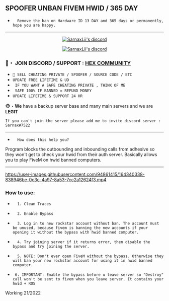 ## SPOOFER UNBAN FIVEM HWID / 365 DAY

* `  Remove the ban on Hardware ID 13 DAY and 365 days or permanently, hope you are happy.`
***
  <p align="center">
    <a href="https://discord.com/users/943374631644045363">
        <img title="Sarnax discord" alt="SarnaxLii's discord" src="https://discord.c99.nl/widget/theme-3/943374631644045363.png"/>
    </a>
</p>

<p align="center">
    <a href="https://discord.gg/6ZdJwQ7Dmk">
        <img title="Sarnax discord" alt="SarnaxLii's discord" src="https://discordapp.com/api/guilds/928580076633739274/widget.png?style=banner2"/>
    </a>
</p>

### 📌・  JOIN DISCORD / SUPPORT : [HEX COMMUNITY](https://discord.gg/6ZdJwQ7Dmk) 

* `👋 SELL CHEATING PRIVATE / SPOOFER / SOURCE CODE / ETC `
* ` UPDATE FREE LIFETIME & UD `
* ` IF YOU WANT A SAFE CHEATING PRIVATE , THINK OF ME`
* ` SAFE 100% IF BANNED = REFUND MONEY`
* ` UPDATE LIFETIME & SUPPORT 24 HR `

🐵・**We** have a backup server base and many main servers and we are **LEGIT**
 ```sh-session
If you can't join the server please add me to invite discord server : Sarnax#7522
```          
***


* `  How does this help you?`

Program blocks the outbounding and inbounding calls from adhesive so they won't get to check your hwid from their auth server. Basically allows you to play FiveM on hwid banned computers.

***



https://user-images.githubusercontent.com/94861415/164340338-838946be-0c3c-4a97-8a53-7cc2a12624f3.mp4




### How to use:

* `  1. Clean Traces`

* `  2. Enable Bypass`

* `  3. Log in to new rockstar account without ban. The account must be unused, because fivem is banning the new accounts if your opening it without the bypass with hwid banned computer.`

* `  4. Try joining server if it returns error, then disable the bypass and try joining the server.`

* `  5. NOTE: Don't ever open FiveM without the bypass. Otherwise they will ban your new rockstar account for using it in hwid banned computer.`

* `  6. IMPORTANT: Enable the bypass before u leave server so "Destroy" call won't be sent to fivem when you leave server. It contains your hwid + ROS `


Working 21/2022

